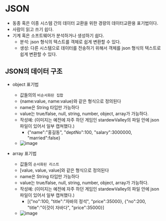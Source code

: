 # JSON
- 동종 혹은 이종 시스템 간의 데이터 교환을 위한 경량의 데이터교환용 표기법이다.
- 사람이 읽고 쓰기 쉽다.
- 기계 혹은 소프트웨어가 분석하거나 생성하기 쉽다.
  + 분석: json 형식의 텍스트를 객체로 쉽게 변환할 수 있다.
  + 생성: 다른 시스템으로 데이터를 전송하기 위해서 객체를 json 형식의 텍스트로 쉽게 변환할 수 있다.

## JSON의 데이터 구조
- object 표기법
  + 값들의의 `비순서화된 집합`
  + {name:value, name:value}와 같은 형식으로 정의된다
  + name은 String 타입만 가능하다
  + value는 true/false, null, string, number, object, array가 가능하다.
  + 작성예: (이미지는 예전에 자주 하던 게임인 stardewValley의 파일 안에 json 파일이 있어서 일부 캡쳐했다.)
    + {"name":"홍길동", "deptNo":100, "salary":3000000, "married":false}
  + ![image](https://user-images.githubusercontent.com/87356533/146667154-2d5a3c79-c3af-4380-94e0-547361a6812c.png)


- array 표기법
  + 값들의 `순서화된 리스트`
  + [value, value, value]와 같은 형식으로 정의된다
  + name은 String 타입만 가능하다
  + value는 true/false, null, string, number, object, array가 가능하다.
  + 작성예: (이미지는 예전에 자주 하던 게임인 stardewValley의 파일 안에 json 파일이 있어서 일부 캡쳐했다.)
    + [{"no":100, "title":"자바의 정석", "price":35000}, {"no":200, "title":"이것이 자바다", "price":35000}]
  + ![image](https://user-images.githubusercontent.com/87356533/146667092-1971d43e-32c7-4b42-a6b9-6a65818c0f90.png)
